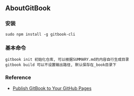## AboutGitBook

### 安装
```shell
sudo npm install -g gitbook-cli
```

### 基本命令
```shell
gitbook init 初始化仓库, 可以根据SUMMARY.md的内容自行生成目录
gitbook build 可以不设置输出路径, 默认保存在_book目录下
```

### Reference
- [Publish GitBook to Your GitHub Pages](http://sangsoonam.github.io/2016/08/02/publish-gitbook-to-your-github-pages.html)